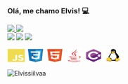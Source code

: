 ### Olá, me chamo Elvis! 💻

 <div>
  <a href="https://github.com/Elvissiilvaa">
  <img height="180em" src="https://github-readme-stats.vercel.app/api?username=Elvissiilvaa&show_icons=true&theme=dracula&include_all_commits=true&count_private=true"/>
  <img height="180em" src="https://github-readme-stats.vercel.app/api/top-langs/?username=Elvissiilvaa&layout=compact&langs_count=7&theme=dracula"/>
</div>


<!--
###Elvissiilvaa/Elvissiilvaa** is a ✨ _special_ ✨ repository because its `README.md` (this file) appears on your GitHub profile.

Here are some ideas to get you started:


- 🌱 I’m currently learning front-end  ...

- 💬 Ask me about ...
- 📫 How to reach me: ...
- 😄 Pronouns: ...
- ⚡ Fun fact: ...
-->



<!-- Parte das redes sociais--> 

<div>
<a href = "mailto:xelvinho@gmail.com" target="_blank"><img src = "https://img.shields.io/badge/Gmail-D14836?style=for-the-badge&logo=gmail&logoColor=white"></a>
<a href = "https://instagram.com/Elvissiilvaa" target="_blank"><img src = "https://img.shields.io/badge/Instagram-E4405F?style=for-the-badge&logo=instagram&logoColor=white"></a>
<a href = "https://www.linkedin.com/in/elvis-silva-2a7a26128/" target="_blank"><img src = "https://img.shields.io/badge/LinkedIn-0077B5?style=for-the-badge&logo=linkedin&logoColor=white"></a>
  
<!-- <a href = "" target = "newblank" ><img src = "https://img.shields.io/badge/Gmail-D14836?style=for-the-badge&logo=gmail&logoColor=white"></a> -->
  
</div> 


<!-- Parte dos icones de ferramentas que sei usar --> 

<div style = "display: inline_block"><br>
<img align = "center" alt="Elvis-JS" height = "30" width = "40" src = "https://raw.githubusercontent.com/devicons/devicon/master/icons/javascript/javascript-plain.svg"> 
<img align = "center" alt="Elvis-CSS" height = "30" width = "40" src = "https://raw.githubusercontent.com/devicons/devicon/master/icons/css3/css3-original.svg">
<img align = "center" alt="Elvis-HTML" height = "30" width = "40" src = "https://raw.githubusercontent.com/devicons/devicon/master/icons/html5/html5-original.svg">
<img align = "center" alt="Elvis-Java" height = "30" width = "40" src = "https://raw.githubusercontent.com/devicons/devicon/master/icons/java/java-plain.svg">
<img align = "center" alt="Elvis-Csharp" height = "30" width = "40" src = "https://raw.githubusercontent.com/devicons/devicon/master/icons/csharp/csharp-original.svg">
<img align = "center" alt="Elvis-Linux" height = "30" width = "40" src = "https://raw.githubusercontent.com/devicons/devicon/master/icons/linux/linux-original.svg">
</div <br>

  
<div>
 <br>
 <img src="https://komarev.com/ghpvc/?username=Elvissiilvaa&color=green" alt="Elvissiilvaa" /> 
</div>

 

